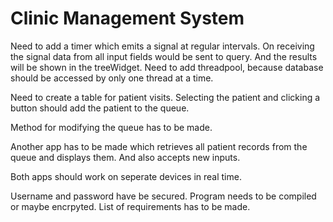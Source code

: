# Clinic Management System

Need to add a timer which emits a signal at regular intervals.
On receiving the signal data from all input fields would be sent to query.
And the results will be shown in the treeWidget.
Need to add threadpool, because database should be accessed by only one thread at a time.

Need to create a table for patient visits.
Selecting the patient and clicking a button should add the patient to the queue.

Method for modifying the queue has to be made.

Another app has to be made which retrieves all patient records from the queue and displays them.
And also accepts new inputs.

Both apps should work on seperate devices in real time.

Username and password have be secured.
Program needs to be compiled or maybe encrpyted.
List of requirements has to be made.
